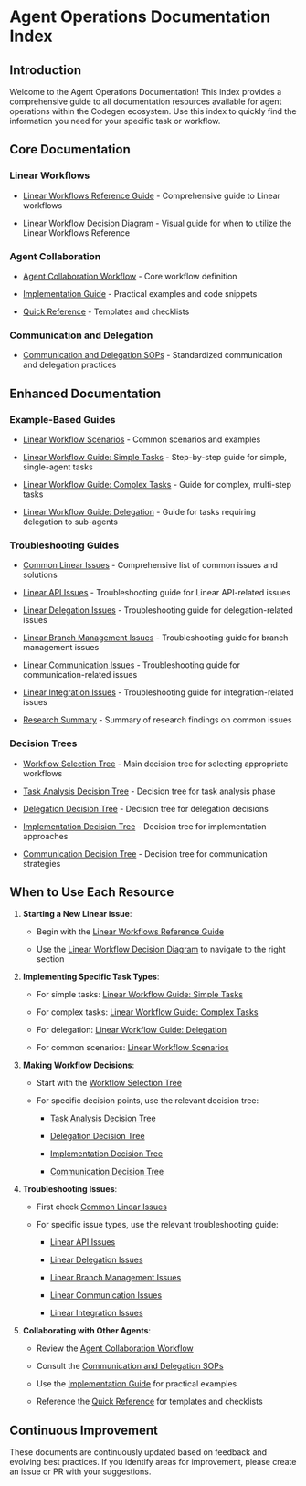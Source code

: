 # Agent Operations Documentation Index

## Introduction

Welcome to the Agent Operations Documentation! This index provides a comprehensive guide to all documentation resources available for agent operations within the Codegen ecosystem. Use this index to quickly find the information you need for your specific task or workflow.

## Core Documentation

### Linear Workflows


- [Linear Workflows Reference Guide](./reference/linear_workflows_reference.md) - Comprehensive guide to Linear workflows

- [Linear Workflow Decision Diagram](./reference/linear_workflow_diagram.md) - Visual guide for when to utilize the Linear Workflows Reference

### Agent Collaboration


- [Agent Collaboration Workflow](./src/content/docs/reference/agent_collaboration_workflow.md) - Core workflow definition

- [Implementation Guide](./src/content/docs/reference/agent_collaboration_implementation_guide.md) - Practical examples and code snippets

- [Quick Reference](./src/content/docs/reference/agent_collaboration_quick_reference.md) - Templates and checklists

### Communication and Delegation


- [Communication and Delegation SOPs](./reference/communication_delegation_sops.md) - Standardized communication and delegation practices

## Enhanced Documentation

### Example-Based Guides


- [Linear Workflow Scenarios](./examples/linear_workflow_scenarios.md) - Common scenarios and examples

- [Linear Workflow Guide: Simple Tasks](./examples/linear_workflow_guide_simple_tasks.md) - Step-by-step guide for simple, single-agent tasks

- [Linear Workflow Guide: Complex Tasks](./examples/linear_workflow_guide_complex_tasks.md) - Guide for complex, multi-step tasks

- [Linear Workflow Guide: Delegation](./examples/linear_workflow_guide_delegation.md) - Guide for tasks requiring delegation to sub-agents

### Troubleshooting Guides


- [Common Linear Issues](./troubleshooting/common_linear_issues.md) - Comprehensive list of common issues and solutions

- [Linear API Issues](./troubleshooting/linear_api_issues.md) - Troubleshooting guide for Linear API-related issues

- [Linear Delegation Issues](./troubleshooting/linear_delegation_issues.md) - Troubleshooting guide for delegation-related issues

- [Linear Branch Management Issues](./troubleshooting/linear_branch_management_issues.md) - Troubleshooting guide for branch management issues

- [Linear Communication Issues](./troubleshooting/linear_communication_issues.md) - Troubleshooting guide for communication-related issues

- [Linear Integration Issues](./troubleshooting/linear_integration_issues.md) - Troubleshooting guide for integration-related issues

- [Research Summary](./troubleshooting/research_summary.md) - Summary of research findings on common issues

### Decision Trees


- [Workflow Selection Tree](./decision_trees/workflow_selection_tree.md) - Main decision tree for selecting appropriate workflows

- [Task Analysis Decision Tree](./decision_trees/task_analysis_decision_tree.md) - Decision tree for task analysis phase

- [Delegation Decision Tree](./decision_trees/delegation_decision_tree.md) - Decision tree for delegation decisions

- [Implementation Decision Tree](./decision_trees/implementation_decision_tree.md) - Decision tree for implementation approaches

- [Communication Decision Tree](./decision_trees/communication_decision_tree.md) - Decision tree for communication strategies

## When to Use Each Resource

1. **Starting a New Linear issue**:

   - Begin with the [Linear Workflows Reference Guide](./reference/linear_workflows_reference.md)

   - Use the [Linear Workflow Decision Diagram](./reference/linear_workflow_diagram.md) to navigate to the right section

2. **Implementing Specific Task Types**:

   - For simple tasks: [Linear Workflow Guide: Simple Tasks](./examples/linear_workflow_guide_simple_tasks.md)

   - For complex tasks: [Linear Workflow Guide: Complex Tasks](./examples/linear_workflow_guide_complex_tasks.md)

   - For delegation: [Linear Workflow Guide: Delegation](./examples/linear_workflow_guide_delegation.md)

   - For common scenarios: [Linear Workflow Scenarios](./examples/linear_workflow_scenarios.md)

3. **Making Workflow Decisions**:

   - Start with the [Workflow Selection Tree](./decision_trees/workflow_selection_tree.md)

   - For specific decision points, use the relevant decision tree:

     - [Task Analysis Decision Tree](./decision_trees/task_analysis_decision_tree.md)

     - [Delegation Decision Tree](./decision_trees/delegation_decision_tree.md)

     - [Implementation Decision Tree](./decision_trees/implementation_decision_tree.md)

     - [Communication Decision Tree](./decision_trees/communication_decision_tree.md)

4. **Troubleshooting Issues**:

   - First check [Common Linear Issues](./troubleshooting/common_linear_issues.md)

   - For specific issue types, use the relevant troubleshooting guide:

     - [Linear API Issues](./troubleshooting/linear_api_issues.md)

     - [Linear Delegation Issues](./troubleshooting/linear_delegation_issues.md)

     - [Linear Branch Management Issues](./troubleshooting/linear_branch_management_issues.md)

     - [Linear Communication Issues](./troubleshooting/linear_communication_issues.md)

     - [Linear Integration Issues](./troubleshooting/linear_integration_issues.md)

5. **Collaborating with Other Agents**:

   - Review the [Agent Collaboration Workflow](./src/content/docs/reference/agent_collaboration_workflow.md)

   - Consult the [Communication and Delegation SOPs](./reference/communication_delegation_sops.md)

   - Use the [Implementation Guide](./src/content/docs/reference/agent_collaboration_implementation_guide.md) for practical examples

   - Reference the [Quick Reference](./src/content/docs/reference/agent_collaboration_quick_reference.md) for templates and checklists

## Continuous Improvement

These documents are continuously updated based on feedback and evolving best practices. If you identify areas for improvement, please create an issue or PR with your suggestions.

